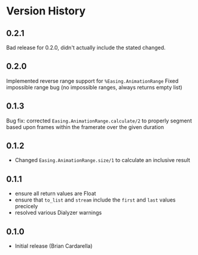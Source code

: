 # Version History

## 0.2.1

Bad release for 0.2.0, didn't actually include the stated changed.

## 0.2.0

Implemented reverse range support for `%Easing.AnimationRange`
Fixed impossible range bug (no impossible ranges, always returns empty list)

## 0.1.3

Bug fix: corrected `Easing.AnimationRange.calculate/2` to properly segment based upon frames within the framerate over the given duration

## 0.1.2
* Changed `Easing.AnimationRange.size/1` to calculate an inclusive result

## 0.1.1

* ensure all return values are Float
* ensure that `to_list` and `stream` include the `first` and `last` values precicely
* resolved various Dialyzer warnings

## 0.1.0

* Initial release (Brian Cardarella)